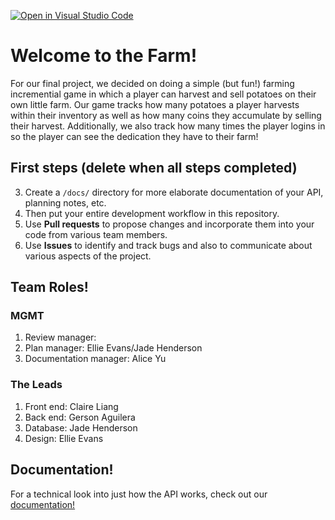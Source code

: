 [![Open in Visual Studio Code](https://classroom.github.com/assets/open-in-vscode-f059dc9a6f8d3a56e377f745f24479a46679e63a5d9fe6f495e02850cd0d8118.svg)](https://classroom.github.com/online_ide?assignment_repo_id=6243069&assignment_repo_type=AssignmentRepo)
# Welcome to the Farm!

For our final project, we decided on doing a simple (but fun!) farming incremential game in which a player can harvest and sell potatoes on their own little farm. Our game tracks how many potatoes a player harvests within their inventory as well as how many coins they accumulate by selling their harvest. Additionally, we also track how many times the player logins in so the player can see the dedication they have to their farm! 

## First steps (delete when all steps completed)

3. Create a `/docs/` directory for more elaborate documentation of your API, planning notes, etc.
8. Then put your entire development workflow in this repository.
9. Use **Pull requests** to propose changes and incorporate them into your code from various team members. 
10. Use **Issues** to identify and track bugs and also to communicate about various aspects of the project.

## Team Roles!

### MGMT
1. Review manager: 
2. Plan manager: Ellie Evans/Jade Henderson
3. Documentation manager: Alice Yu 

### The Leads
1. Front end: Claire Liang 
2. Back end: Gerson Aguilera
3. Database: Jade Henderson
4. Design: Ellie Evans

## Documentation! 

For a technical look into just how the API works, check out our [documentation!](docs/documentation.md)
